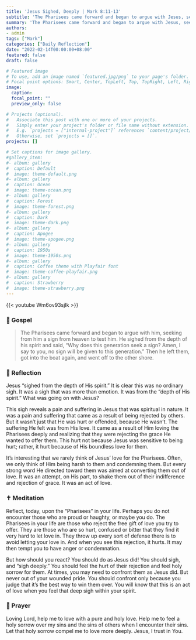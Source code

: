```yaml
---
title: 'Jesus Sighed, Deeply | Mark 8:11-13'
subtitle: 'The Pharisees came forward and began to argue with Jesus, seeking from him a sign from heaven to test him. He sighed from the depth of his spirit and said, “Why does this generation seek a sign? Amen, I say to you, no sign will be given to this generation.”  Mark 8:11-12'
summary: 'The Pharisees came forward and began to argue with Jesus, seeking from him a sign from heaven to test him. He sighed from the depth of his spirit and said, “Why does this generation seek a sign? Amen, I say to you, no sign will be given to this generation.”  Mark 8:11-12'
authors:
- admin
tags: ["Mark"]
categories: ["Daily Reflection"]
date: "2022-02-14T00:00:00+08:00"
featured: false
draft: false

# Featured image
# To use, add an image named `featured.jpg/png` to your page's folder.
# Focal point options: Smart, Center, TopLeft, Top, TopRight, Left, Right, BottomLeft, Bottom, BottomRight
image:
  caption:
  focal_point: ""
  preview_only: false

# Projects (optional).
#   Associate this post with one or more of your projects.
#   Simply enter your project's folder or file name without extension.
#   E.g. `projects = ["internal-project"]` references `content/project/deep-learning/index.md`.
#   Otherwise, set `projects = []`.
projects: []

# Set captions for image gallery.
#gallery_item:
#- album: gallery
#  caption: Default
#  image: theme-default.png
#- album: gallery
#  caption: Ocean
#  image: theme-ocean.png
#- album: gallery
#  caption: Forest
#  image: theme-forest.png
#- album: gallery
#  caption: Dark
#  image: theme-dark.png
#- album: gallery
#  caption: Apogee
#  image: theme-apogee.png
#- album: gallery
#  caption: 1950s
#  image: theme-1950s.png
#- album: gallery
#  caption: Coffee theme with Playfair font
#  image: theme-coffee-playfair.png
#- album: gallery
#  caption: Strawberry
#  image: theme-strawberry.png
---
```


{{< youtube Wm6ov93sjIk >}}

### :love_letter: Gospel
> The Pharisees came forward and began to argue with him, seeking from him a sign from heaven to test him. He sighed from the depth of his spirit and said, “Why does this generation seek a sign? Amen, I say to you, no sign will be given to this generation.” Then he left them, got into the boat again, and went off to the other shore.

### :speech_balloon: Reflection
Jesus “sighed from the depth of His spirit.”  It is clear this was no ordinary sigh.  It was a sigh that was more than emotion.  It was from the “depth of His spirit.”  What was going on with Jesus?

This sigh reveals a pain and suffering in Jesus that was spiritual in nature.  It was a pain and suffering that came as a result of being rejected by others.  But it wasn’t just that He was hurt or offended, because He wasn’t.
 The suffering He felt was from His love.  It came as a result of Him loving the Pharisees deeply and realizing that they were rejecting the grace He wanted to offer them.  This hurt not because Jesus was sensitive to being hurt; rather, it hurt because of His boundless love for them.

It’s interesting that we rarely think of Jesus’ love for the Pharisees.  Often, we only think of Him being harsh to them and condemning them.  But every strong word He directed toward them was aimed at converting them out of love.  It was an attempt, on His part, to shake them out of their indifference and rejection of grace.  It was an act of love.

### :latin_cross: Meditation
Reflect, today, upon the “Pharisees” in your life.  Perhaps you do not encounter those who are proud or haughty, or maybe you do.  The Pharisees in your life are those who reject the free gift of love you try to offer.  They are those who are so hurt, confused or bitter that they find it very hard to let love in.  They throw up every sort of defense there is to avoid letting your love in.  And when you see this rejection, it hurts.  It may then tempt you to have anger or condemnation.

But how should you react?  You should do as Jesus did!  You should sigh, and “sigh deeply.”  You should feel the hurt of their rejection and feel holy sorrow for them.  At times, you may need to confront them as Jesus did.  But never out of your wounded pride.  You should confront only because you judge that it’s the best way to win them over.  You will know that this is an act of love when you feel that deep sigh within your spirit.

### :pray: Prayer
Loving Lord, help me to love with a pure and holy love.  Help me to feel a holy sorrow over my sins and the sins of others when I encounter their sins.  Let that holy sorrow compel me to love more deeply.  Jesus, I trust in You.
